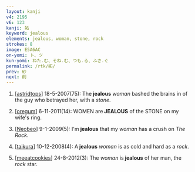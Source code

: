 ```yaml
---
layout: kanji
v4: 2195
v6: 123
kanji: 妬
keyword: jealous
elements: jealous, woman, stone, rock
strokes: 8
image: E5A6AC
on-yomi: ト、ツ
kun-yomi: ねた.む、そね.む、つも.る、ふさ.ぐ
permalink: /rtk/妬/
prev: 砂
next: 削
---
```


1) [<a href="http://kanji.koohii.com/profile/astridtops">astridtops</a>] 18-5-2007(75): The<strong> jealous</strong> <em>woman</em> bashed the brains in of the guy who betrayed her, with a <em>stone</em>.

2) [<a href="http://kanji.koohii.com/profile/oregum">oregum</a>] 6-11-2011(14): WOMEN are<strong> JEALOUS</strong> of the STONE on my wife&#039;s ring.

3) [<a href="http://kanji.koohii.com/profile/Neobeo">Neobeo</a>] 9-1-2009(5): I&#039;m<strong> jealous</strong> that my <em>woman</em> has a crush on <em>The Rock</em>.

4) [<a href="http://kanji.koohii.com/profile/taikura">taikura</a>] 10-12-2008(4): A<strong> jealous</strong> <em>woman</em> is as cold and hard as a <em>rock</em>.

5) [<a href="http://kanji.koohii.com/profile/meeatcookies">meeatcookies</a>] 24-8-2012(3): The <em>woman</em> is<strong> jealous</strong> of her man, the <em>rock</em> star.

